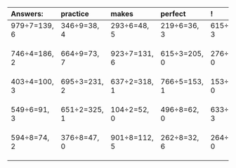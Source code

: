 | Answers: | practice | makes | perfect | ! |
| :--- | :--- | :--- | :--- | :--- |
| 979÷7=139, 6 | 346÷9=38, 4 | 293÷6=48, 5 | 219÷6=36, 3 | 615÷4=153, 3 | 
|   |   |   |   |   | 
|   |   |   |   |   | 
|   |   |   |   |   | 
| 746÷4=186, 2 | 664÷9=73, 7 | 923÷7=131, 6 | 615÷3=205, 0 | 276÷4=69, 0 | 
|   |   |   |   |   | 
|   |   |   |   |   | 
|   |   |   |   |   | 
| 403÷4=100, 3 | 695÷3=231, 2 | 637÷2=318, 1 | 766÷5=153, 1 | 153÷3=51, 0 | 
|   |   |   |   |   | 
|   |   |   |   |   | 
|   |   |   |   |   | 
| 549÷6=91, 3 | 651÷2=325, 1 | 104÷2=52, 0 | 496÷8=62, 0 | 633÷7=90, 3 | 
|   |   |   |   |   | 
|   |   |   |   |   | 
|   |   |   |   |   | 
| 594÷8=74, 2 | 376÷8=47, 0 | 901÷8=112, 5 | 262÷8=32, 6 | 264÷6=44, 0 | 
|   |   |   |   |   | 
|   |   |   |   |   | 
|   |   |   |   |   | 
